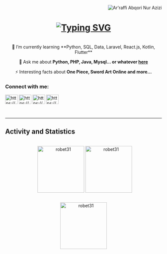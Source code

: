 <p align="right"> <img src="https://komarev.com/ghpvc/?username=robet31&label=Profile%20views&color=0e75b6&style=flat" alt="Ar'raffi Abqori Nur Azizi" /> </p>

<h1 align="center">
    <a href="https://git.io/typing-svg"><img src="https://readme-typing-svg.herokuapp.com?font=Fira+Code&weight=500&size=21&duration=4000&pause=1000&color=A9F72F&center=true&vCenter=true&width=500&height=70&lines=Hi+There!%F0%9F%91%8B;+I'm+Ar'raffi+Abqori+Nur+Azizi!" alt="Typing SVG" /></a>
</h1>

<br/>

<div align="center">
 🌱 I’m currently learning **Python, SQL, Data, Laravel, React.js, Kotlin, Flutter**

 💬 Ask me about **Python, PHP, Java, Mysql... or whatever [here](https://github.com/robet31)**

 ⚡ Interesting facts about **One Piece, Sword Art Online and more...**
 </div>

<div align="center">
	<h3 align="left">Connect with me:</h3>
	<p align="left">
	    <a href="https://www.linkedin.com/in/arraffi-abqori-nur-azizi/" target="blank"><img align="center" src="https://raw.githubusercontent.com/rahuldkjain/github-profile-readme-generator/master/src/images/icons/Social/linked-in-alt.svg" alt="https://www.linkedin.com/in/arraffi-abqori-nur-azizi/" height="30" width="40" /></a>
	    <a href="https://www.instagram.com/ravnxx_/" target="blank"><img align="center" src="https://raw.githubusercontent.com/rahuldkjain/github-profile-readme-generator/master/src/images/icons/Social/instagram.svg" alt="https://www.instagram.com/ravnxx_/" height="30" width="40" /></a>
	    <a href="https://dribbble.com/ravnx" target="blank"><img align="center" src="https://raw.githubusercontent.com/rahuldkjain/github-profile-readme-generator/master/src/images/icons/Social/dribbble.svg" alt="https://dribbble.com/ravnx" height="30" width="40" /></a>
	    <a href="https://www.behance.net/arraffiabqorina" target="blank"><img align="center" src="https://raw.githubusercontent.com/rahuldkjain/github-profile-readme-generator/master/src/images/icons/Social/behance.svg" alt="https://www.behance.net/arraffiabqorina" height="30" width="40" /></a>
	</p>
</div>

<br>
<hr>

## Activity and Statistics
<p align="center">
	<br/> &nbsp;
	<img align="center" src="https://github-readme-stats.vercel.app/api/top-langs/?username=robet31&theme=graywhite&show_icons=true&hide_border=false&layout=compact&locale=en" alt="robet31" height="150em"/>
	<img align="center" src="https://github-readme-stats.vercel.app/api?username=robet31&theme=graywhite&show_icons=true&hide_border=false&count_private=true&include_all_commits=true" alt="robet31" height="150em"/>
</p>

<div align="center">
	<br/>
	<img src="https://github-readme-streak-stats.herokuapp.com/?user=robet31&theme=graywhite&hide_border=false&fire=EBA108" alt="robet31" height="150em"/>
</div>

